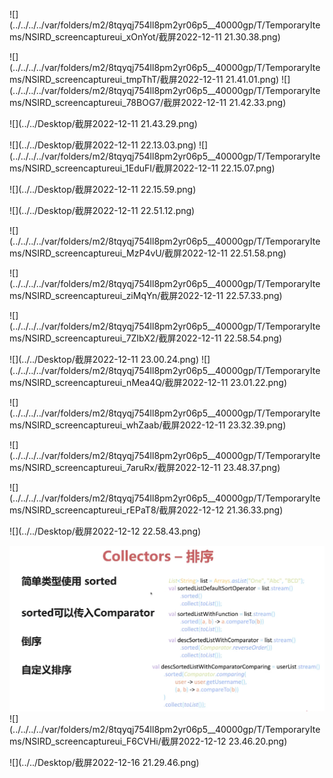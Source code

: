 ![](../../../../var/folders/m2/8tqyqj754ll8pm2yr06p5__40000gp/T/TemporaryItems/NSIRD_screencaptureui_xOnYot/截屏2022-12-11 21.30.38.png)

![](../../../../var/folders/m2/8tqyqj754ll8pm2yr06p5__40000gp/T/TemporaryItems/NSIRD_screencaptureui_tmpThT/截屏2022-12-11 21.41.01.png)
![](../../../../var/folders/m2/8tqyqj754ll8pm2yr06p5__40000gp/T/TemporaryItems/NSIRD_screencaptureui_78BOG7/截屏2022-12-11 21.42.33.png)

![](../../Desktop/截屏2022-12-11 21.43.29.png)

![](../../Desktop/截屏2022-12-11 22.13.03.png)
![](../../../../var/folders/m2/8tqyqj754ll8pm2yr06p5__40000gp/T/TemporaryItems/NSIRD_screencaptureui_1EduFI/截屏2022-12-11 22.15.07.png)

![](../../Desktop/截屏2022-12-11 22.15.59.png)

![](../../Desktop/截屏2022-12-11 22.51.12.png)

![](../../../../var/folders/m2/8tqyqj754ll8pm2yr06p5__40000gp/T/TemporaryItems/NSIRD_screencaptureui_MzP4vU/截屏2022-12-11 22.51.58.png)

![](../../../../var/folders/m2/8tqyqj754ll8pm2yr06p5__40000gp/T/TemporaryItems/NSIRD_screencaptureui_ziMqYn/截屏2022-12-11 22.57.33.png)

![](../../../../var/folders/m2/8tqyqj754ll8pm2yr06p5__40000gp/T/TemporaryItems/NSIRD_screencaptureui_7ZIbX2/截屏2022-12-11 22.58.54.png)

![](../../Desktop/截屏2022-12-11 23.00.24.png)
![](../../../../var/folders/m2/8tqyqj754ll8pm2yr06p5__40000gp/T/TemporaryItems/NSIRD_screencaptureui_nMea4Q/截屏2022-12-11 23.01.22.png)

![](../../../../var/folders/m2/8tqyqj754ll8pm2yr06p5__40000gp/T/TemporaryItems/NSIRD_screencaptureui_whZaab/截屏2022-12-11 23.32.39.png)

![](../../../../var/folders/m2/8tqyqj754ll8pm2yr06p5__40000gp/T/TemporaryItems/NSIRD_screencaptureui_7aruRx/截屏2022-12-11 23.48.37.png)

![](../../../../var/folders/m2/8tqyqj754ll8pm2yr06p5__40000gp/T/TemporaryItems/NSIRD_screencaptureui_rEPaT8/截屏2022-12-12 21.36.33.png)

![](../../Desktop/截屏2022-12-12 22.58.43.png)

![img.png](img.png)
![](../../../../var/folders/m2/8tqyqj754ll8pm2yr06p5__40000gp/T/TemporaryItems/NSIRD_screencaptureui_F6CVHi/截屏2022-12-12 23.46.20.png)

![](../../Desktop/截屏2022-12-16 21.29.46.png)
